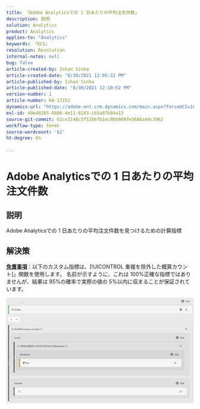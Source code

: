```yaml
---
title: 「Adobe Analyticsでの 1 日あたりの平均注文件数」
description: 説明
solution: Analytics
product: Analytics
applies-to: "Analytics"
keywords: 「KCS」
resolution: Resolution
internal-notes: null
bug: false
article-created-by: Ishan Sinha
article-created-date: "8/30/2021 12:05:32 PM"
article-published-by: Ishan Sinha
article-published-date: "8/30/2021 12:10:52 PM"
version-number: 1
article-number: KA-17252
dynamics-url: "https://adobe-ent.crm.dynamics.com/main.aspx?forceUCI=1&pagetype=entityrecord&etn=knowledgearticle&id=f9396d8d-8a09-ec11-b6e6-00224808d564"
exl-id: 49e40265-0806-4e11-8243-cb5a07b84a13
source-git-commit: 62ce3148c5f5256fb1ec9bb9097e5686a44c3962
workflow-type: tm+mt
source-wordcount: '62'
ht-degree: 6%

---
```


# Adobe Analyticsでの 1 日あたりの平均注文件数

## 説明


Adobe Analyticsでの 1 日あたりの平均注文件数を見つけるための計算指標




## 解決策


<u><b>免責事項</b></u>：以下のカスタム指標は、[!UICONTROL 重複を除外した概算カウント]」関数を使用します。 名前が示すように、これは 100%正確な指標ではありませんが、結果は 95%の確率で実際の値の 5%以内に収まることが保証されています。

![](assets/9d67ac27-8b09-ec11-b6e6-00224808d564.png)
